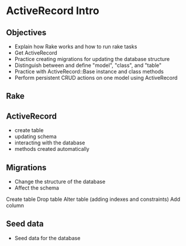 # ActiveRecord Intro

## Objectives

* Explain how Rake works and how to run rake tasks
* Get ActiveRecord
* Practice creating migrations for updating the database structure
* Distinguish between and define "model", "class", and "table"
* Practice with ActiveRecord::Base instance and class methods
* Perform persistent CRUD actions on one model using ActiveRecord

## Rake


## ActiveRecord

* create table
* updating schema
* interacting with the database
* methods created automatically

## Migrations

* Change the structure of the database
* Affect the schema

Create table
Drop table
Alter table (adding indexes and constraints)
Add column

## Seed data

* Seed data for the database
